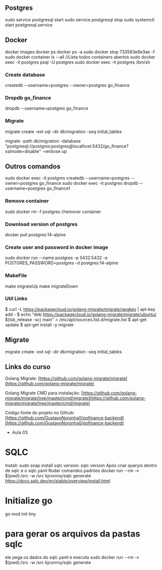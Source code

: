 
## Postgres
sudo service postgresql start
sudo service postgresql stop
sudo systemctl start postgresql.service

## Docker 
docker images
docker ps
docker ps -a
sudo docker stop 733583e9e3ae -f
sudo docker container  ls --all //Lista todos containers abertos
sudo docker exec -it postgres psql -U postgres
sudo docker exec -it postgres /bin/sh

  ### Create database
   createdb --username=postgres --owner=postgres go_finance

  ### Dropdb go_finance
  dropdb --username=postgres go_finance

### Migrate
migrate create -ext sql -dir db/migration -seq initial_tables

migrate -path db/migration -database "postgresql://postgres:postgres@localhost:5432/go_finance?sslmode=disable" -verbose up

## Outros comandos
sudo docker exec -it postgres createdb --username=postgres --owner=postgres go_finance
sudo docker exec -it postgres dropdb --username=postgres  go_finance1

### Remove container
sudo docker rm -f postgres //remover container

### Download version of postgres
docker pull postgres:14-alpine

### Create user and password in docker image
sudo docker run --name postgres -p 5432:5432 -e POSTGRES_PASSWORD=postgres -d postgres:14-alpine

### MakeFile
make migrateUp
make migrateDown

### Util Links
$ curl -L https://packagecloud.io/golang-migrate/migrate/gpgkey | apt-key add -
$ echo "deb https://packagecloud.io/golang-migrate/migrate/ubuntu/ $(lsb_release -sc) main" > /etc/apt/sources.list.d/migrate.list
$ apt-get update
$ apt-get install -y migrate

## Migrate
migrate create -ext sql -dir db/migration -seq initial_tables

## Links do curso

Golang Migrate: [https://github.com/golang-migrate/migrate](https://github.com/golang-migrate/migrate)

Golang Migrate CMD para instalação: [https://github.com/golang-migrate/migrate/tree/master/cmd/migrate](https://github.com/golang-migrate/migrate/tree/master/cmd/migrate)

Código fonte do projeto no Github: [https://github.com/GustavoNoronha0/gofinance-backend](https://github.com/GustavoNoronha0/gofinance-backend)


- Aula 03
# SQLC
Install: sudo snap install sqlc
version: sqlc version
Após criar queryis dentro de sqlc e o sqlc.yaml
Rodar comandos padrões
docker run --rm -v $(pwd):/src -w /src kjconroy/sqlc generate
https://docs.sqlc.dev/en/stable/overview/install.html

# Initialize go
go mod init tiny


# para gerar os arquivos da pastas sqlc
ele pega os dados do sqlc.yaml e executa
  sudo docker run --rm -v $(pwd):/src -w /src kjconroy/sqlc generate